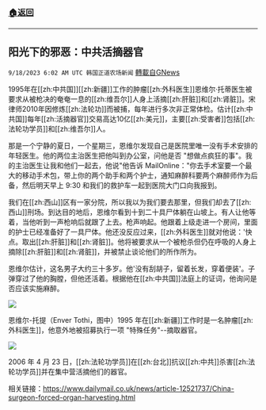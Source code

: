 ###  [:house:返回](README.md)
---


## 阳光下的邪恶：中共活摘器官
`9/18/2023 6:02 AM UTC 韩国正道农场新闻` [轉載自GNews](https://gnews.org/articles/1705133)



1995年在[[zh:中共国]][[zh:新疆]]工作的肿瘤[[zh:外科医生]]恩维尔·托蒂医生被要求从被枪决的奄奄一息的[[zh:维吾尔]]人身上活摘[[zh:肝脏]]和[[zh:肾脏]]。宋律师2010年因修炼[[zh:法轮功]]而被捕，每年进行多次非正常体检。估计[[zh:中共国]]每年[[zh:活摘器官]]交易高达10亿[[zh:美元]]，主要[[zh:受害者]]包括[[zh:法轮功学员]]和[[zh:维吾尔]]人。

  

那是一个宁静的夏日，一个星期三，恩维尔发现自己是医院里唯一没有手术安排的年轻医生。他的两位主治医生把他叫到办公室，问他是否 "想做点疯狂的事"。我的主治医生让我和他们一起去，他说"他告诉 MailOnline："你去手术室要一个最大的移动手术包，带上你的两个助手和两个护士，通知麻醉科要两个麻醉师作为后备，然后明天早上 9:30 和我们的救护车一起到医院大门口向我报到。

  

我们在[[zh:西山]]区有一家分院，所以我以为我们要去那里，但我们却去了[[zh:西山]]刑场。到达目的地后，恩维尔看到十到二十具尸体躺在山坡上。有人让他等着，当他听到一声枪响后就跟了上去。枪声响起。他跟着上级走进一个房间，里面的护士已经准备好了一具尸体。他还没反应过来，[[zh:外科医生]]就对他说：'快点。取出[[zh:肝脏]]和[[zh:肾脏]]。他将被要求从一个被枪杀但仍在呼吸的人身上摘除[[zh:肝脏]]和[[zh:肾脏]]，并被禁止谈论他们的所作所为。

  

恩维尔估计，这名男子大约三十多岁。他'没有刮胡子，留着长发，穿着便装'。子弹穿过了他的胸膛，但他还活着。根据他在[[zh:中共国]]法庭上的证词，他询问是否应该实施麻醉。

  
  

![](https://lh6.googleusercontent.com/emL4q0NeLv9b19SzTIiK9c0kK4MsbVL5XxK5WwEqfz_DNL7LpkhkiTi6rqw3telDwaUicozW21Yu9sVo0ED_hLutorxCM2AvnYQn5hDGDHY0yekRfK2-fF0PAFsqR_LoLbSkLQjC3RVSSwfhTtlyBnA)

恩维尔-托提（Enver Tothi，图中）1995 年在[[zh:新疆]]工作时是一名肿瘤[[zh:外科医生]]，他意外地被招募执行一项 "特殊任务"--摘取器官。

  

![](https://lh6.googleusercontent.com/JVMtHz5PwYo-ayDUnSnGCJp7VuYQCwh_4X_Z-eZYo_vPJt2Z4Eh-mOMoBqKe9IOO84Q-yl_-WF6OtrGcA_gUN4QrPiscitkZCkWy32LkcjH3e6-z1D4dh1VHT8xkeIt7r8gjA11i91l7qHSGaBf1oZ8)

  

2006 年 4 月 23 日，[[zh:法轮功学员]]在[[zh:台北]]抗议[[zh:中共]]杀害[[zh:法轮功学员]]并在集中营活摘他们的器官。

  

相关链接：https://www.dailymail.co.uk/news/article-12521737/China-surgeon-forced-organ-harvesting.html
